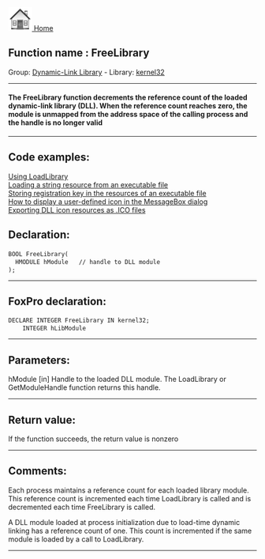 [<img src="../../images/home.png"> Home ](https://github.com/VFPX/Win32API)  

## Function name : FreeLibrary
Group: [Dynamic-Link Library](../../functions_group.md#Dynamic-Link_Library)  -  Library: [kernel32](../../libraries.md#kernel32)  
***  


#### The FreeLibrary function decrements the reference count of the loaded dynamic-link library (DLL). When the reference count reaches zero, the module is unmapped from the address space of the calling process and the handle is no longer valid
***  


## Code examples:
[Using LoadLibrary](../../samples/sample_007.md)  
[Loading a string resource from an executable file](../../samples/sample_213.md)  
[Storing registration key in the resources of an executable file](../../samples/sample_401.md)  
[How to display a user-defined icon in the MessageBox dialog](../../samples/sample_500.md)  
[Exporting DLL icon resources as .ICO files](../../samples/sample_502.md)  

## Declaration:
```foxpro  
BOOL FreeLibrary(
  HMODULE hModule   // handle to DLL module
);  
```  
***  


## FoxPro declaration:
```foxpro  
DECLARE INTEGER FreeLibrary IN kernel32;
	INTEGER hLibModule  
```  
***  


## Parameters:
hModule 
[in] Handle to the loaded DLL module. The LoadLibrary or GetModuleHandle function returns this handle.   
***  


## Return value:
If the function succeeds, the return value is nonzero  
***  


## Comments:
Each process maintains a reference count for each loaded library module. This reference count is incremented each time LoadLibrary is called and is decremented each time FreeLibrary is called.   
  
A DLL module loaded at process initialization due to load-time dynamic linking has a reference count of one. This count is incremented if the same module is loaded by a call to LoadLibrary.  
  
***  


